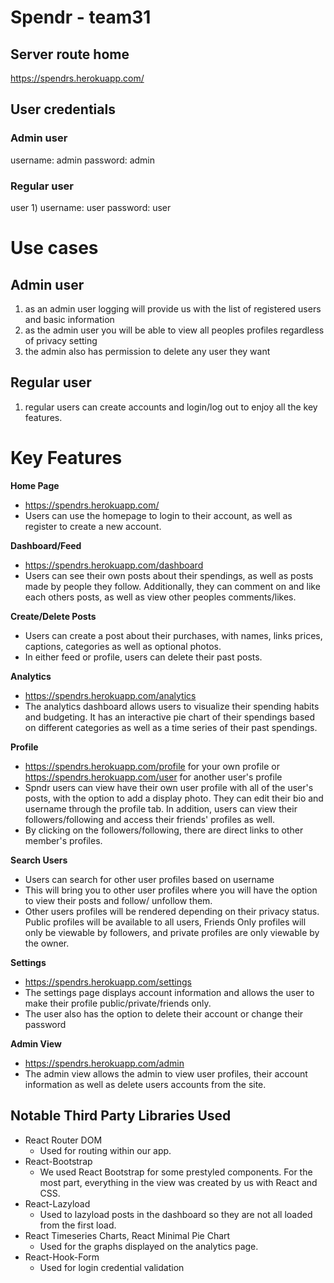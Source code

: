 # Spendr - team31

## Server route home

https://spendrs.herokuapp.com/

## User credentials

### Admin user

username: admin
password: admin

### Regular user

user 1)
username: user
password: user

# Use cases

## Admin user

1. as an admin user logging will provide us with the list of registered users and basic information
2. as the admin user you will be able to view all peoples profiles regardless of privacy setting
3. the admin also has permission to delete any user they want

## Regular user
1. regular users can create accounts and login/log out to enjoy all the key features.

# Key Features

**Home Page**
 - https://spendrs.herokuapp.com/
 - Users can use the homepage to login to their account, as well as register to create a new account.

**Dashboard/Feed**
 - https://spendrs.herokuapp.com/dashboard
 - Users can see their own posts about their spendings, as well as posts made by people they follow. Additionally, they can comment on and like each others posts, as well as view other peoples comments/likes. 

**Create/Delete Posts**
 - Users can create a post about their purchases, with names, links prices, captions, categories as well as optional photos. 
 - In either feed or profile, users can delete their past posts. 

**Analytics**
 - https://spendrs.herokuapp.com/analytics
 - The analytics dashboard allows users to visualize their spending habits and budgeting. It has an interactive pie chart of their spendings based on different categories as well as a time series of their past spendings.

**Profile**
 - https://spendrs.herokuapp.com/profile for your own profile or https://spendrs.herokuapp.com/user for another user's profile
 - Spndr users can view have their own user profile with all of the user's posts, with the option to add a display photo. They can edit their bio and username through the profile tab. In addition, users can view their followers/following and access their friends' profiles as well.
- By clicking on the followers/following, there are direct links to other member's profiles. 

**Search Users**
 - Users can search for other user profiles based on username 
 - This will bring you to other user profiles where you will have the option to view their posts and follow/ unfollow them.
 - Other users profiles will be rendered depending on their privacy status. Public profiles will be available to all users, Friends Only profiles will only be viewable by followers, and private profiles are only viewable by the owner.

**Settings**
 - https://spendrs.herokuapp.com/settings
 - The settings page displays account information and allows the user to make their profile public/private/friends only.
 - The user also has the option to delete their account or change their password

**Admin View**
- https://spendrs.herokuapp.com/admin
 - The admin view allows the admin to view user profiles, their account information as well as delete users accounts from the site.


## Notable Third Party Libraries Used
- React Router DOM
    - Used for routing within our app.
- React-Bootstrap
    - We used React Bootstrap for some prestyled components. For the most part, everything in the view was created by us with React and CSS.
- React-Lazyload
    - Used to lazyload posts in the dashboard so they are not all loaded from the first load.
- React Timeseries Charts, React Minimal Pie Chart
    - Used for the graphs displayed on the analytics page.
- React-Hook-Form
    - Used for login credential validation
